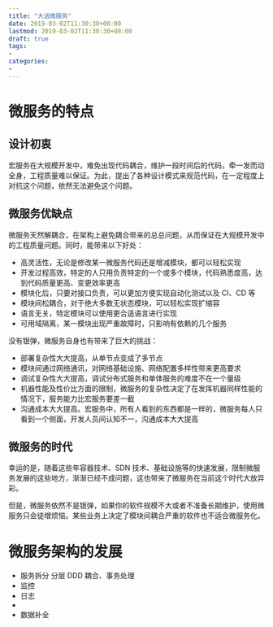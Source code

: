 ```yaml
---
title: "大话微服务"
date: 2019-03-02T11:30:30+08:00
lastmod: 2019-03-02T11:30:30+08:00
draft: true
tags:
-
categories:
-
---
```


# 微服务的特点

## 设计初衷

宏服务在大规模开发中，难免出现代码耦合，维护一段时间后的代码，牵一发而动全身，工程质量难以保证。为此，提出了各种设计模式来规范代码，在一定程度上对抗这个问题，依然无法避免这个问题。

## 微服务优缺点

微服务天然解耦合，在架构上避免耦合带来的总总问题，从而保证在大规模开发中的工程质量问题。同时，能带来以下好处：

- 高灵活性，无论是修改某一微服务代码还是增减模块，都可以轻松实现
- 开发过程高效，特定的人只用负责特定的一个或多个模块，代码熟悉度高，达到代码质量更高、变更效率更高
- 模块化后，只要对接口负责，可以更加方便实现自动化测试以及 CI、CD 等
- 模块间松耦合，对于绝大多数无状态模块，可以轻松实现扩缩容
- 语言无关，特定模块可以使用更合适语言进行实现
- 可用域隔离，某一模块出现严重故障时，只影响有依赖的几个服务

没有银弹，微服务自身也有带来了巨大的挑战：

- 部署复杂性大大提高，从单节点变成了多节点
- 模块间通过网络通讯，对网络基础设施、网络配置多样性带来更高要求
- 调试复杂性大大提高，调试分布式服务和单体服务的难度不在一个量级
- 机器性能及性价比方面的限制，微服务的复杂性决定了在发挥机器同样性能的情况下，服务能力比宏服务要差一截
- 沟通成本大大提高。宏服务中，所有人看到的东西都是一样的，微服务每人只看到一个侧面，开发人员间认知不一，沟通成本大大提高

## 微服务的时代

幸运的是，随着这些年容器技术、SDN 技术、基础设施等的快速发展，限制微服务发展的这些地方，渐渐已经不成问题，这也带来了微服务在当前这个时代大放异彩。

但是，微服务依然不是银弹，如果你的软件规模不大或者不准备长期维护，使用微服务只会徒增烦恼。某些业务上决定了模块间耦合严重的软件也不适合微服务化。

# 微服务架构的发展



- 服务拆分 分层 DDD 耦合、事务处理
- 监控
- 日志
- 
- 数据补全